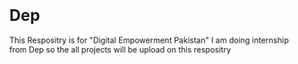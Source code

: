 # Dep
This Respositry is for "Digital Empowerment Pakistan"
I am doing internship from Dep so the all projects will be upload on this respositry 

